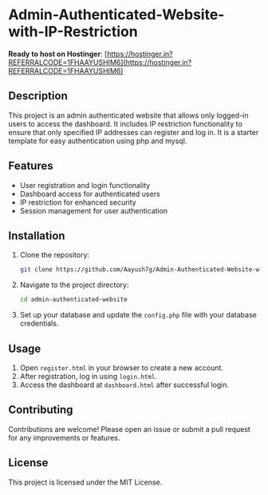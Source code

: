 # Admin-Authenticated-Website-with-IP-Restriction
**Ready to host on Hostinger**: [https://hostinger.in?REFERRALCODE=1FHAAYUSHIM6](https://hostinger.in?REFERRALCODE=1FHAAYUSHIM6)


## Description
This project is an admin authenticated website that allows only logged-in users to access the dashboard. It includes IP restriction functionality to ensure that only specified IP addresses can register and log in.
It is a starter template for easy authentication using php and mysql.

## Features
- User registration and login functionality
- Dashboard access for authenticated users
- IP restriction for enhanced security
- Session management for user authentication

## Installation
1. Clone the repository:
   ```bash
   git clone https://github.com/Aayush7g/Admin-Authenticated-Website-with-IP-Restriction
   ```
2. Navigate to the project directory:
   ```bash
   cd admin-authenticated-website
   ```
3. Set up your database and update the `config.php` file with your database credentials.

## Usage
1. Open `register.html` in your browser to create a new account.
2. After registration, log in using `login.html`.
3. Access the dashboard at `dashboard.html` after successful login.

## Contributing
Contributions are welcome! Please open an issue or submit a pull request for any improvements or features.

## License
This project is licensed under the MIT License.
